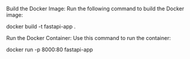 
Build the Docker Image: Run the following command to build the Docker image:

docker build -t fastapi-app .

Run the Docker Container: Use this command to run the container:

docker run -p 8000:80 fastapi-app